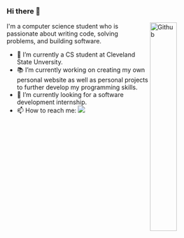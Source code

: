 ### Hi there 👋

<img width="35%" align="right" alt="Github" src="https://user-images.githubusercontent.com/48678280/88862734-4903af80-d201-11ea-968b-9c939d88a37c.gif" />

I'm a computer science student who is passionate about writing code, solving problems,  and building software.

- 🔭 I’m currently a CS student at Cleveland State Unversity.
- 📚 I’m currently working on creating my own personal website as well as personal projects to further develop my programming skills.
- 👯 I’m currently looking for a software development internship. 
- 📫 How to reach me: 
[<img src = "https://img.shields.io/badge/LinkedIn-0077B5?style=for-the-badge&logo=linkedin&logoColor=white%22%3E">](https://www.linkedin.com/in/zavier-romano/)
